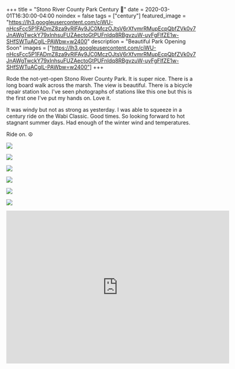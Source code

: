 +++
title =  "Stono River County Park Century 💯"
date = 2020-03-01T16:30:00-04:00
noindex = false
tags = ["century"]
featured_image = "https://lh3.googleusercontent.com/ciWU-nHcsFcc5P1FADmZ8za9vRlFAy9JC0MczOJtsV6rXfvmrRMupEcpQbfZVk0v7JnAWgTwckY79xInhsuFUZAectoGtPUFnldq8RBgvzuW-uyFgFlfZE1w-SHfSWTuACglL-PAWbw=w2400"
description = "Beautiful Park Opening Soon"
images = ["https://lh3.googleusercontent.com/ciWU-nHcsFcc5P1FADmZ8za9vRlFAy9JC0MczOJtsV6rXfvmrRMupEcpQbfZVk0v7JnAWgTwckY79xInhsuFUZAectoGtPUFnldq8RBgvzuW-uyFgFlfZE1w-SHfSWTuACglL-PAWbw=w2400"]
+++

Rode the not-yet-open Stono River County Park. It is super nice. There is a long board walk across the marsh. The view is beautiful. There is a bicycle repair station too. I've seen photographs of stations like this one but this is the first one I've put my hands on. Love it.

It was windy but not as strong as yesterday. I was able to squeeze in a century ride on the Wabi Classic. Good times. So looking forward to hot stagnant summer days. Had enough of the winter wind and temperatures.

Ride on. ☮

<a href='https://lh3.googleusercontent.com/VRtzc6qVAkOh7to5XEgPqgtAoyA81AWRSq8k7gxgjLFzK1Ui1eJBexaAWvFJknKyq-Z-ucgN4Tfm7dxH4pKaA1lqf3Cckm_Yu8Sdhh6s_SUAHYr3kTVCnGJAAT31gWa4ILRGBpOS2N4=w2400'><img src='https://lh3.googleusercontent.com/VRtzc6qVAkOh7to5XEgPqgtAoyA81AWRSq8k7gxgjLFzK1Ui1eJBexaAWvFJknKyq-Z-ucgN4Tfm7dxH4pKaA1lqf3Cckm_Yu8Sdhh6s_SUAHYr3kTVCnGJAAT31gWa4ILRGBpOS2N4=w2400'></a>

<a href='https://lh3.googleusercontent.com/Z8KLXGSSrmCauiyzd91Vx2XqSSGMA73AVVQF0q57KNiwnwpXlm40OsE1vP75OouJ7d2RX-2DAT4Dq01Chh3gg3GmUcnp_E_PADm4v9OsJaFytJBRD0XimPDQKtGniF3gTYP71hXvk7k=w2400'><img src='https://lh3.googleusercontent.com/Z8KLXGSSrmCauiyzd91Vx2XqSSGMA73AVVQF0q57KNiwnwpXlm40OsE1vP75OouJ7d2RX-2DAT4Dq01Chh3gg3GmUcnp_E_PADm4v9OsJaFytJBRD0XimPDQKtGniF3gTYP71hXvk7k=w2400'></a>

<a href='https://lh3.googleusercontent.com/D0Tj5k6wETb_qq3-xYpp_dFNGdUy9axqcfq4iVopJ7VnB4l734gtQV_L3OA0z1pMaJqrxaoGQ3NObF92WTz8ECyWyyBcuvdnyBVXA7rmowItaZ4rZ8q0e6HcFiUpKWOu48HXIdHGLz0=w2400'><img src='https://lh3.googleusercontent.com/D0Tj5k6wETb_qq3-xYpp_dFNGdUy9axqcfq4iVopJ7VnB4l734gtQV_L3OA0z1pMaJqrxaoGQ3NObF92WTz8ECyWyyBcuvdnyBVXA7rmowItaZ4rZ8q0e6HcFiUpKWOu48HXIdHGLz0=w2400'></a>

<a href='https://lh3.googleusercontent.com/IaZlKNENPdL4OZ4JYGiJi2tuCPepJ5HYuY-ZfV6Z0D0iUTOh7PxRnd7yVkajHYhXB54JwlIYxYkiQCmMc_MgsMmc86FwpWux7_Bb4KLHzTM73zgga6v5dMGn7e3fZQfUfgvYJUeZf4A=w2400'><img src='https://lh3.googleusercontent.com/IaZlKNENPdL4OZ4JYGiJi2tuCPepJ5HYuY-ZfV6Z0D0iUTOh7PxRnd7yVkajHYhXB54JwlIYxYkiQCmMc_MgsMmc86FwpWux7_Bb4KLHzTM73zgga6v5dMGn7e3fZQfUfgvYJUeZf4A=w2400'></a>

<a href='https://lh3.googleusercontent.com/m6JpBTqjsg2Y-icmfPrA8Hx5UjJ2IcM4-nhPt5ze4iopSOPPJE_eBvTZs2KbWLoMCmxnUkmK1NZcTmUmrd-mRsH60-y2t9C4VXKkwcer3eC9p74OTChJ6RTCSesQAkfKK45M1s4Vz8k=w2400'><img src='https://lh3.googleusercontent.com/m6JpBTqjsg2Y-icmfPrA8Hx5UjJ2IcM4-nhPt5ze4iopSOPPJE_eBvTZs2KbWLoMCmxnUkmK1NZcTmUmrd-mRsH60-y2t9C4VXKkwcer3eC9p74OTChJ6RTCSesQAkfKK45M1s4Vz8k=w2400'></a>

<a href='https://lh3.googleusercontent.com/Sx9zufDnR92DnpOwx5VgnguCM7gr5SNKRI10FkuiGvvA9XMu2RS5a6b-8kbWdZCnKTSuZT4FTAGaBYZ_uVr2P26lm_4nR9fjg5JbARCbJKy1BxqRnLhyHPsJRe0kSab62B3i5gg_NWU=w2400'><img src='https://lh3.googleusercontent.com/Sx9zufDnR92DnpOwx5VgnguCM7gr5SNKRI10FkuiGvvA9XMu2RS5a6b-8kbWdZCnKTSuZT4FTAGaBYZ_uVr2P26lm_4nR9fjg5JbARCbJKy1BxqRnLhyHPsJRe0kSab62B3i5gg_NWU=w2400'></a>

<iframe height='405' width='590' frameborder='0' allowtransparency='true' scrolling='no' src='https://www.strava.com/activities/3146468053/embed/959d8b62d12e998ed5b212d5bb81b700893007d0'></iframe>
